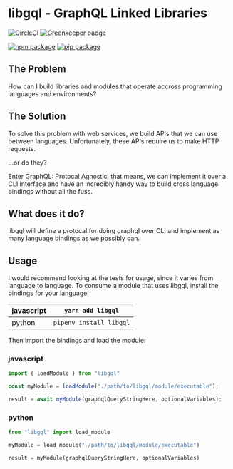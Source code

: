 # libgql - GraphQL Linked Libraries

[![CircleCI][build-badge]][build]
[![Greenkeeper badge][greenkeeper-badge]][greenkeeper]

[![npm package][npm-badge]][npm]
[![pip package][pip-badge]][pip]

## The Problem

How can I build libraries and modules that operate accross programming
languages and environments?

## The Solution

To solve this problem with web services, we build APIs that we can use between
languages. Unfortunately, these APIs require us to make HTTP requests.

...or do they?

Enter GraphQL: Protocal Agnostic, that means, we can implement it over a CLI
interface and have an incredibly handy way to build cross language bindings
without all the fuss.

## What does it do?

libgql will define a protocal for doing graphql over CLI and implement as many
language bindings as we possibly can.

## Usage

I would recommend looking at the tests for usage, since it varies from language
to language. To consume a module that uses libgql, install the bindings for your
language:

| javascript | `yarn add libgql`       |
|------------|-------------------------|
| python     | `pipenv install libgql` |

Then import the bindings and load the module:


### javascript
```javascript
import { loadModule } from "libgql"

const myModule = loadModule("./path/to/libgql/module/executable");

result = await myModule(graphqlQueryStringHere, optionalVariables);
```

### python

```python
from "libgql" import load_module

myModule = load_module("./path/to/libgql/module/executable")

result = myModule(graphqlQueryStringHere, optionalVariables)
```

[build-badge]: https://circleci.com/gh/brysgo/libgql.svg?style=shield
[build]: https://circleci.com/gh/brysgo/libgql

[npm-badge]: https://img.shields.io/npm/v/libgql.png?style=flat-square
[npm]: https://www.npmjs.org/package/libgql

[pip-badge]: https://badge.fury.io/py/libgql.svg
[pip]: https://badge.fury.io/py/libgql

[greenkeeper-badge]: https://badges.greenkeeper.io/brysgo/libgql.svg
[greenkeeper]: https://greenkeeper.io/

